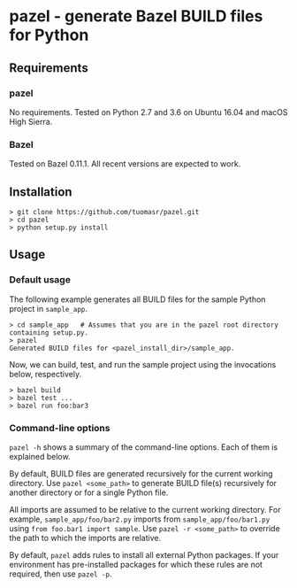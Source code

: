 # pazel - generate Bazel BUILD files for Python

## Requirements

### pazel
No requirements. Tested on Python 2.7 and 3.6 on Ubuntu 16.04 and macOS High Sierra.

### Bazel
Tested on Bazel 0.11.1. All recent versions are expected to work.

## Installation

```
> git clone https://github.com/tuomasr/pazel.git
> cd pazel
> python setup.py install
```

## Usage

### Default usage

The following example generates all BUILD files for the sample Python project in `sample_app`.

```
> cd sample_app   # Assumes that you are in the pazel root directory containing setup.py.
> pazel
Generated BUILD files for <pazel_install_dir>/sample_app.
```

Now, we can build, test, and run the sample project using the invocations below, respectively.

```
> bazel build
> bazel test ...
> bazel run foo:bar3
```

### Command-line options

`pazel -h` shows a summary of the command-line options. Each of them is explained below.

By default, BUILD files are generated recursively for the current working directory.
Use `pazel <some_path>` to generate BUILD file(s) recursively for another directory
or for a single Python file.

All imports are assumed to be relative to the current working directory. For example,
`sample_app/foo/bar2.py` imports from `sample_app/foo/bar1.py` using `from foo.bar1 import sample`.
Use `pazel -r <some_path>` to override the path to which the imports are relative.

By default, `pazel` adds rules to install all external Python packages. If your environment has
pre-installed packages for which these rules are not required, then use `pazel -p`.
